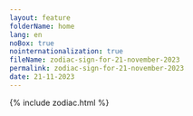 ```yaml
---
layout: feature
folderName: home
lang: en
noBox: true
nointernationalization: true
fileName: zodiac-sign-for-21-november-2023
permalink: zodiac-sign-for-21-november-2023
date: 21-11-2023
---
```

{% include zodiac.html %}
